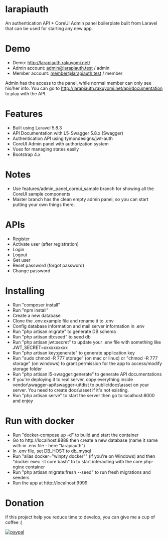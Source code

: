 # larapiauth
An authentication API + CoreUI Admin panel boilerplate built from Laravel that can be used for starting any new app.

# Demo
- Demo: http://larapiauth.rakuyomi.net/
- Admin account: admin@larapiauth.test / admin
- Member account: member@larapiauth.test / member

Admin has the access to the panel, while normal member can only see his/her info.
You can go to http://larapiauth.rakuyomi.net/api/documentation to play with the API.

# Features
- Built using Laravel 5.8.3
- API Documentation with L5-Swagger 5.8.x (Swagger)
- Authentication API using tymondesigns/jwt-auth
- CoreUI Admin panel with authorization system
- Vuex for managing states easily
- Bootstrap 4.x

# Notes
- Use features/admin_panel_coreui_sample branch for showing all the CoreUI sample components
- Master branch has the clean empty admin panel, so you can start putting your own things there.

# APIs
- Register
- Activate user (after registration)
- Login
- Logout
- Get user
- Reset password (forgot password)
- Change password

# Installing
- Run "composer install"
- Run "npm install"
- Create a new database
- Clone the .env.example file and rename it to .env
- Config database information and mail server information in .env
- Run "php artisan migrate" to generate DB schema
- Run "php artisan db:seed" to seed db
- Run "php artisan jwt:secret" to update your .env file with something like JWT_SECRET=xxxxxxxxxx
- Run "php artisan key:generate" to generate application key
- Run "sudo chmod -R 777 storage" (on mac or linux) or "chmod -R 777 storage" (on windows) to grant permission for the app to access/modify storage folder
- Run "php artisan l5-swagger:generate" to generate API documentations
- If you're deploying it to real server, copy everything inside vendor\swagger-api\swagger-ui\dist to public\docs\asset on your server. You need to create docs\asset if it's not existing.
- Run "php artisan serve" to start the server then go to localhost:8000 and enjoy

# Run with docker
- Run "docker-compose up -d" to build and start the container
- Go to http://localhost:8888 then create a new database (name it same with in .env file - here "larapiauth")
- In .env file, set DB_HOST to db_mysql
- Run "alias docker="winpty docker"" (if you're on Windows) and then "docker exec -it core bash" to to start interacting with the core php-nginx container
- Run "php artisan migrate:fresh --seed" to run fresh migrations and seeders
- Run the app at http://localhost:9999

# Donation
If this project help you reduce time to develop, you can give me a cup of coffee :)

[![paypal](https://www.paypalobjects.com/en_US/i/btn/btn_donateCC_LG.gif)](https://www.paypal.com/cgi-bin/webscr?cmd=_s-xclick&hosted_button_id=7CXCQS83WU9EY)
